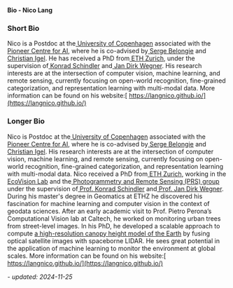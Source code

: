 **Bio - Nico Lang** 

### Short Bio

Nico is a Postdoc at the[ University of Copenhagen](https://www.ku.dk/english/) associated with the[ Pioneer Centre for AI](https://www.aicentre.dk/), where he is co-advised by[ Serge Belongie](https://sergebelongie.github.io/) and[ Christian Igel](https://christian-igel.github.io/). He has received a PhD from[ ETH Zurich](https://ethz.ch/en.html), under the supervision of[ Konrad Schindler](https://igp.ethz.ch/personen/person-detail.html?persid=143986) and[ Jan Dirk Wegner](https://igp.ethz.ch/personen/person-detail.html?persid=186562). His research interests are at the intersection of computer vision, machine learning, and remote sensing, currently focusing on open-world recognition, fine-grained categorization, and representation learning with multi-modal data. More information can be found on his website:[ https://langnico.github.io/](https://langnico.github.io/)


### Longer Bio

Nico is Postdoc at the[ University of Copenhagen](https://www.ku.dk/english/) associated with the[ Pioneer Centre for AI](https://www.aicentre.dk/), where he is co-advised by[ Serge Belongie](https://sergebelongie.github.io/) and[ Christian Igel](https://christian-igel.github.io/). His research interests are at the intersection of computer vision, machine learning, and remote sensing, currently focusing on open-world recognition, fine-grained categorization, and representation learning with multi-modal data. Nico received a PhD from[ ETH Zurich](https://ethz.ch/en.html), working in the[ EcoVision Lab](https://prs.igp.ethz.ch/ecovision.html) and the[ Photogrammetry and Remote Sensing (PRS) group](https://prs.igp.ethz.ch/) under the supervision of[ Prof. Konrad Schindler](https://igp.ethz.ch/personen/person-detail.html?persid=143986) and[ Prof. Jan Dirk Wegner](https://igp.ethz.ch/personen/person-detail.html?persid=186562). During his master's degree in Geomatics at ETHZ he discovered his fascination for machine learning and computer vision in the context of geodata sciences. After an early academic visit to Prof. Pietro Perona’s Computational Vision lab at Caltech, he worked on monitoring urban trees from street-level images. In his PhD, he developed a scalable approach to compute [a high-resolution canopy height model of the Earth](https://langnico.github.io/globalcanopyheight/) by fusing optical satellite images with spaceborne LIDAR. He sees great potential in the application of machine learning to monitor the environment at global scales. More information can be found on his website:[ https://langnico.github.io/](https://langnico.github.io/)


*- updated: 2024-11-25* 